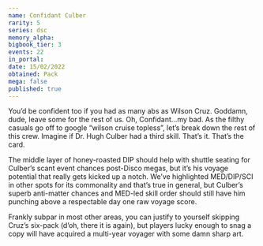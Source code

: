 ```yaml
---
name: Confidant Culber
rarity: 5
series: dsc
memory_alpha:
bigbook_tier: 3
events: 22
in_portal:
date: 15/02/2022
obtained: Pack
mega: false
published: true
---
```


You’d be confident too if you had as many abs as Wilson Cruz. Goddamn, dude, leave some for the rest of us. Oh, Confidant…my bad. As the filthy casuals go off to google “wilson cruise topless”, let’s break down the rest of this crew. Imagine if Dr. Hugh Culber had a third skill. That’s it. That’s the card.

The middle layer of honey-roasted DIP should help with shuttle seating for Culber’s scant event chances post-Disco megas, but it’s his voyage potential that really gets kicked up a notch. We’ve highlighted MED/DIP/SCI in other spots for its commonality and that’s true in general, but Culber’s superb anti-matter chances and MED-led skill order should still have him punching above a respectable day one raw voyage score.

Frankly subpar in most other areas, you can justify to yourself skipping Cruz’s six-pack (d’oh, there it is again), but players lucky enough to snag a copy will have acquired a multi-year voyager with some damn sharp art.
